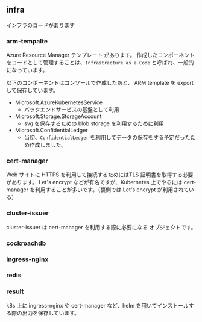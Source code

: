 ## infra

インフラのコードがあります

### arm-tempalte
Azure Resource Manager テンプレート があります。
作成したコンポーネントをコードとして管理することは、`Infrastracture as a Code` と呼ばれ、一般的になっています。

以下のコンポーネントはコンソールで作成したあと、 ARM template を export して保存しています。
- Microsoft.AzureKubernetesService
    - バックエンドサービスの基盤として利用
- Microsoft.Storage.StorageAccount
    - svg を保存するための blob storage を利用するために利用
- Microsoft.ConfidentialLedger
    - 当初、`ConfidentialLedger` を利用してデータの保存をする予定だったため作成しました。

### cert-manager
Web サイトに HTTPS を利用して接続するためにはTLS 証明書を取得する必要があります。
Let's encrypt などが有名ですが、Kubernetes 上でやるには cert-manager を利用することが多いです。（裏側では Let's encrypt が利用されている）


### cluster-issuer
cluster-issuer は cert-manager を利用する際に必要になる オブジェクトです。

### cockroachdb

### ingress-nginx

### redis

### result
k8s 上に ingress-nginx や cert-manager など、helm を用いてインストールする際の出力を保存しています。



